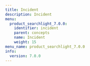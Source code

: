 ```yaml
---
title: Incident
description: Incident
menu:
  product_searchlight_7.0.0:
    identifier: incident
    parent: concepts
    name: Incident
    weight: 15
menu_name: product_searchlight_7.0.0
info:
  version: 7.0.0
---
```


